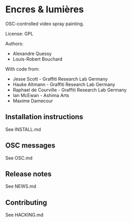 # Encres & lumières

OSC-controlled video spray painting.

License: GPL

Authors: 
* Alexandre Quessy 
* Louis-Robert Bouchard

With code from:
* Jesse Scott - Graffiti Research Lab Germany
* Hauke Altmann - Graffiti Research Lab Germany
* Raphael de Courville - Graffiti Research Lab Germany
* Ian McEwan - Ashima Arts
* Maxime Damecour

## Installation instructions

See INSTALL.md

## OSC messages

See OSC.md

## Release notes

See NEWS.md

## Contributing

See HACKING.md

